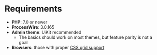 # Requirements

- **PHP**: 7.0 or newer
- **ProcessWire**: 3.0.165
- **Admin theme**: UiKit recommended
  - The basics should work on most themes, but feature parity is not a goal
- **Browsers**: those with proper [CSS grid support](https://caniuse.com/#feat=css-grid)
